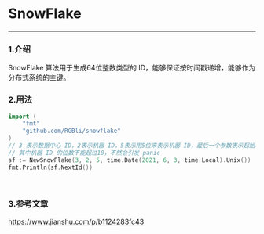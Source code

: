# SnowFlake
---
### 1.介绍
SnowFlake 算法用于生成64位整数类型的 ID，能够保证按时间戳递增，能够作为分布式系统的主键。
<br/>

### 2.用法
``` go
import (
    "fmt"
    "github.com/RGBli/snowflake"
)
// 3 表示数据中心 ID，2表示机器 ID，5表示用5位来表示机器 ID，最后一个参数表示起始时间
// 其中机器 ID 的位数不能超过10，不然会引发 panic
sf := NewSnowFlake(3, 2, 5, time.Date(2021, 6, 3, time.Local).Unix())
fmt.Println(sf.NextId())
```
<br/>

### 3.参考文章
https://www.jianshu.com/p/b1124283fc43
